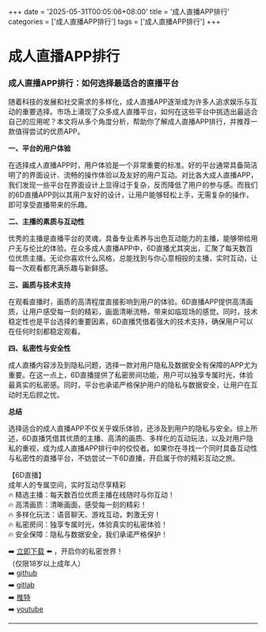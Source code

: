 +++
date = '2025-05-31T00:05:06+08:00'
title = '成人直播APP排行'
categories = ['成人直播APP排行']
tags = ['成人直播APP排行']
+++

# 成人直播APP排行

### 成人直播APP排行：如何选择最适合的直播平台

随着科技的发展和社交需求的多样化，成人直播APP逐渐成为许多人追求娱乐与互动的重要选择。市场上涌现了众多成人直播平台，如何在这些平台中挑选出最适合自己的应用呢？本文将从多个角度分析，帮助你了解成人直播APP排行，并推荐一款值得尝试的优质APP。

**一、平台的用户体验**

在选择成人直播APP时，用户体验是一个非常重要的标准。好的平台通常具备简洁明了的界面设计、流畅的操作体验以及友好的用户互动。对比各大成人直播APP，我们发现一些平台在界面设计上显得过于复杂，反而降低了用户的参与感。而我们的6D直播APP则以其用户友好的设计，让用户能够轻松上手，无需复杂的操作，即可享受直播带来的乐趣。

**二、主播的素质与互动性**

优秀的主播是直播平台的灵魂，具备专业素养与出色互动能力的主播，能够带给用户无与伦比的体验。在众多成人直播APP中，6D直播尤其突出，汇聚了每天数百位优质主播。无论你喜欢什么风格，总能找到与你心意相投的主播，实时互动，让每一次观看都充满乐趣与新鲜感。

**三、画质与技术支持**

在观看直播时，画质的高清程度直接影响到用户的体验。6D直播APP提供高清画质，让用户感受每一刻的精彩，画面清晰流畅，带来如临现场的感觉。同时，技术稳定性也是平台选择的重要因素，6D直播凭借着强大的技术支持，确保用户可以在任何时刻都稳定观看。

**四、私密性与安全性**

成人直播内容涉及到隐私问题，选择一款对用户隐私及数据安全有保障的APP尤为重要。在这一点上，6D直播提供了私密房间功能，用户可以独享专属时光，体验最真实的私密感。同时，平台也承诺严格保护用户的隐私与数据安全，让用户在互动时无后顾之忧。

**总结**

选择适合的成人直播APP不仅关乎娱乐体验，还涉及到用户的隐私与安全。综上所述，6D直播凭借其优质的主播、高清的画质、多样化的互动玩法，以及对用户隐私的重视，成为成人直播APP排行中的佼佼者。如果你在寻找一个同时具备互动性与私密性的直播平台，不妨尝试一下6D直播，开启属于你的精彩互动之旅。

【6D直播】  
成年人的专属空间，实时互动尽享精彩  
🔥 精选主播：每天数百位优质主播在线随时与你互动！  
🔥 高清画质：清晰画面，感受每一刻的精彩！  
🔥 多样化玩法：语音聊天、游戏互动，刺激无穷！  
🔥 私密房间：独享专属时光，体验真实的私密体验！  
🔥 安全保障：隐私与数据安全，我们承诺严格保护！  

➡️ [立即下载](https://down123.s3.ap-east-1.amazonaws.com/down/down.html?channelCode=blog) ⬅️ ，开启你的私密世界！  
（仅限18岁以上成年人）  
➡️ [github](https://aldult-live.github.io/)  
➡️ [gitlab](https://seo-09598d.gitlab.io/)  
➡️ [推特](https://x.com/wegame33)  
➡️ [youtube](https://www.youtube.com/@6Dlive)

---
